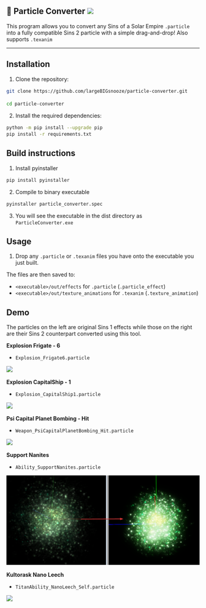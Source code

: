 ## 🌌 Particle Converter <img src="https://img.shields.io/badge/Windows-10%20&%2011-blue">

This program allows you to convert any Sins of a Solar Empire `.particle` into a fully compatible Sins 2 particle with a simple drag-and-drop! Also supports `.texanim`

---

## Installation

1. Clone the repository:
```bash
git clone https://github.com/largeBIGsnooze/particle-converter.git

cd particle-converter
```
2. Install the required dependencies:
```bash
python -m pip install --upgrade pip
pip install -r requirements.txt
```

## Build instructions
1. Install pyinstaller
```bash
pip install pyinstaller
```
2. Compile to binary executable
```bash
pyinstaller particle_converter.spec
```
3. You will see the executable in the dist directory as `ParticleConverter.exe`

## Usage
1. Drop any `.particle` or `.texanim` files you have onto the executable you just built.

The files are then saved to:
- `<executable>/out/effects` for `.particle` (`.particle_effect`)
- `<executable>/out/texture_animations` for `.texanim` (`.texture_animation`)

## Demo

The particles on the left are original Sins 1 effects while those on the right are their Sins 2 counterpart converted using this tool.

**Explosion Frigate - 6**
- `Explosion_Frigate6.particle`

<img src="./demo/8yUoCtT891.gif">

**Explosion CapitalShip - 1**
- `Explosion_CapitalShip1.particle`

<img src="./demo/SyP1QafLhB.gif">

**Psi Capital Planet Bombing - Hit**
- `Weapon_PsiCapitalPlanetBombing_Hit.particle`

<img src="./demo/2FD3w4VWjl.gif">

**Support Nanites**
- `Ability_SupportNanites.particle`

<img src="./demo/screenshot.png">

**Kultorask Nano Leech**
- `TitanAbility_NanoLeech_Self.particle`

<img src="./demo/uhmfNqjsm6.gif">
